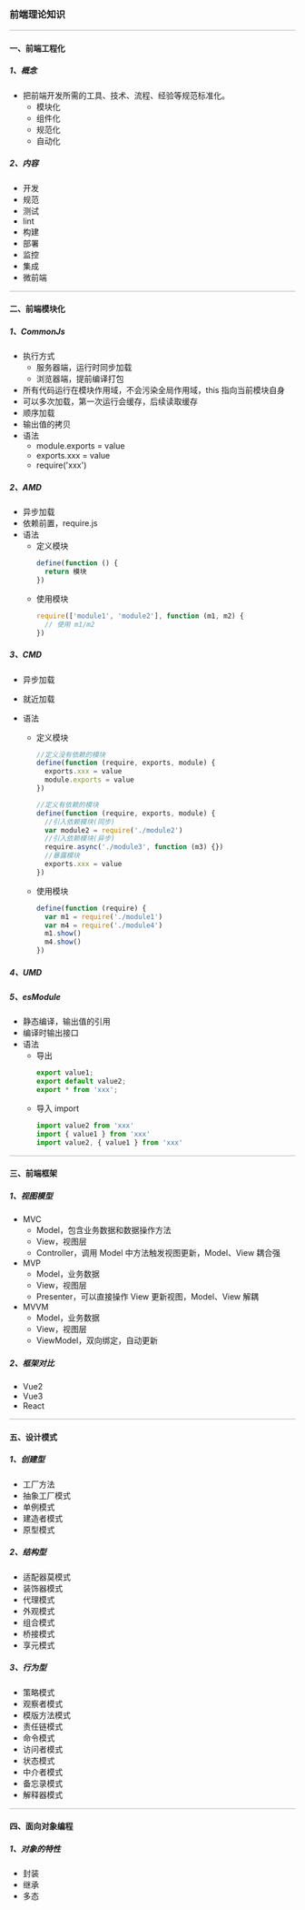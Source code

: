 ### 前端理论知识

<hr style="height:0px;border:none;border-top:2px solid #d8d8d8;" />

#### 一、前端工程化

##### 1、概念

- 把前端开发所需的工具、技术、流程、经验等规范标准化。
  - 模块化
  - 组件化
  - 规范化
  - 自动化

##### 2、内容

- 开发
- 规范
- 测试
- lint
- 构建
- 部署
- 监控
- 集成
- 微前端

<hr style="height:0px;border:none;border-top:2px solid #d8d8d8;" />

#### 二、前端模块化

##### 1、CommonJs

- 执行方式
  - 服务器端，运行时同步加载
  - 浏览器端，提前编译打包
- 所有代码运行在模块作用域，不会污染全局作用域，this 指向当前模块自身
- 可以多次加载，第一次运行会缓存，后续读取缓存
- 顺序加载
- 输出值的拷贝
- 语法
  - module.exports = value
  - exports.xxx = value
  - require('xxx')

##### 2、AMD

- 异步加载
- 依赖前置，require.js
- 语法
  - 定义模块
    ```js
    define(function () {
      return 模块
    })
    ```
  - 使用模块
    ```js
    require(['module1', 'module2'], function (m1, m2) {
      // 使用 m1/m2
    })
    ```

##### 3、CMD

- 异步加载
- 就近加载
- 语法

  - 定义模块

    ```js
    //定义没有依赖的模块
    define(function (require, exports, module) {
      exports.xxx = value
      module.exports = value
    })

    //定义有依赖的模块
    define(function (require, exports, module) {
      //引入依赖模块(同步)
      var module2 = require('./module2')
      //引入依赖模块(异步)
      require.async('./module3', function (m3) {})
      //暴露模块
      exports.xxx = value
    })
    ```

  - 使用模块
    ```js
    define(function (require) {
      var m1 = require('./module1')
      var m4 = require('./module4')
      m1.show()
      m4.show()
    })
    ```

##### 4、UMD

##### 5、esModule

- 静态编译，输出值的引用
- 编译时输出接口
- 语法
  - 导出
    ```js
    export value1;
    export default value2;
    export * from 'xxx';
    ```
  - 导入 import
    ```js
    import value2 from 'xxx'
    import { value1 } from 'xxx'
    import value2, { value1 } from 'xxx'
    ```

<hr style="height:0px;border:none;border-top:2px solid #d8d8d8;" />

#### 三、前端框架

##### 1、视图模型

- MVC
  - Model，包含业务数据和数据操作方法
  - View，视图层
  - Controller，调用 Model 中方法触发视图更新，Model、View 耦合强
- MVP
  - Model，业务数据
  - View，视图层
  - Presenter，可以直接操作 View 更新视图，Model、View 解耦
- MVVM
  - Model，业务数据
  - View，视图层
  - ViewModel，双向绑定，自动更新

##### 2、框架对比

- Vue2
- Vue3
- React

<hr style="height:0px;border:none;border-top:2px solid #d8d8d8;" />

#### 五、设计模式

##### 1、创建型

- 工厂方法
- 抽象工厂模式
- 单例模式
- 建造者模式
- 原型模式

##### 2、结构型

- 适配器莫模式
- 装饰器模式
- 代理模式
- 外观模式
- 组合模式
- 桥接模式
- 享元模式

##### 3、行为型

- 策略模式
- 观察者模式
- 模版方法模式
- 责任链模式
- 命令模式
- 访问者模式
- 状态模式
- 中介者模式
- 备忘录模式
- 解释器模式

<hr style="height:0px;border:none;border-top:2px solid #d8d8d8;" />

#### 四、面向对象编程

##### 1、对象的特性

- 封装
- 继承
- 多态
